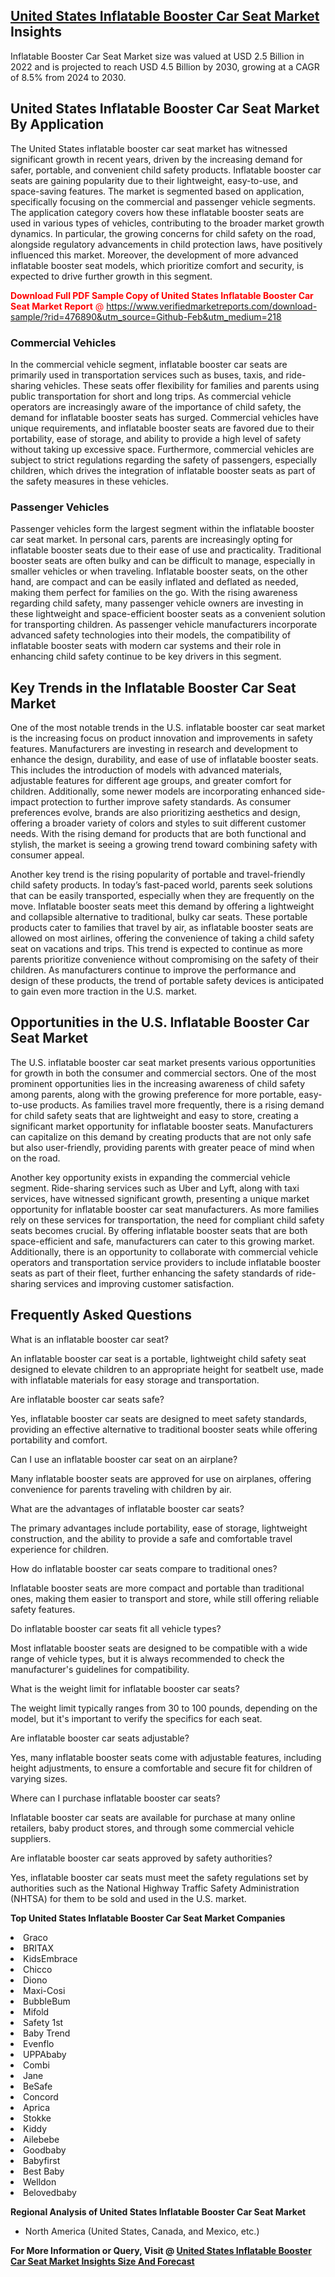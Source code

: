 <h2><a href="https://www.verifiedmarketreports.com/download-sample/?rid=476890&amp;utm_source=Github-Feb&amp;utm_medium=218" target="_blank">United States Inflatable Booster Car Seat Market</a> Insights</h2><p>Inflatable Booster Car Seat Market size was valued at USD 2.5 Billion in 2022 and is projected to reach USD 4.5 Billion by 2030, growing at a CAGR of 8.5% from 2024 to 2030.</p><p><div> <h2>United States Inflatable Booster Car Seat Market By Application</h2> <p>The United States inflatable booster car seat market has witnessed significant growth in recent years, driven by the increasing demand for safer, portable, and convenient child safety products. Inflatable booster car seats are gaining popularity due to their lightweight, easy-to-use, and space-saving features. The market is segmented based on application, specifically focusing on the commercial and passenger vehicle segments. The application category covers how these inflatable booster seats are used in various types of vehicles, contributing to the broader market growth dynamics. In particular, the growing concerns for child safety on the road, alongside regulatory advancements in child protection laws, have positively influenced this market. Moreover, the development of more advanced inflatable booster seat models, which prioritize comfort and security, is expected to drive further growth in this segment. <p><span class=""><span style="color: #ff0000;"><strong>Download Full PDF Sample Copy of United States Inflatable Booster Car Seat Market Report</strong> @ </span><a href="https://www.verifiedmarketreports.com/download-sample/?rid=476890&amp;utm_source=Github-Feb&amp;utm_medium=218" target="_blank">https://www.verifiedmarketreports.com/download-sample/?rid=476890&amp;utm_source=Github-Feb&amp;utm_medium=218</a></span></p> </p> <h3>Commercial Vehicles</h3> <p>In the commercial vehicle segment, inflatable booster car seats are primarily used in transportation services such as buses, taxis, and ride-sharing vehicles. These seats offer flexibility for families and parents using public transportation for short and long trips. As commercial vehicle operators are increasingly aware of the importance of child safety, the demand for inflatable booster seats has surged. Commercial vehicles have unique requirements, and inflatable booster seats are favored due to their portability, ease of storage, and ability to provide a high level of safety without taking up excessive space. Furthermore, commercial vehicles are subject to strict regulations regarding the safety of passengers, especially children, which drives the integration of inflatable booster seats as part of the safety measures in these vehicles. </p> <h3>Passenger Vehicles</h3> <p>Passenger vehicles form the largest segment within the inflatable booster car seat market. In personal cars, parents are increasingly opting for inflatable booster seats due to their ease of use and practicality. Traditional booster seats are often bulky and can be difficult to manage, especially in smaller vehicles or when traveling. Inflatable booster seats, on the other hand, are compact and can be easily inflated and deflated as needed, making them perfect for families on the go. With the rising awareness regarding child safety, many passenger vehicle owners are investing in these lightweight and space-efficient booster seats as a convenient solution for transporting children. As passenger vehicle manufacturers incorporate advanced safety technologies into their models, the compatibility of inflatable booster seats with modern car systems and their role in enhancing child safety continue to be key drivers in this segment. </p> <h2>Key Trends in the Inflatable Booster Car Seat Market</h2> <p>One of the most notable trends in the U.S. inflatable booster car seat market is the increasing focus on product innovation and improvements in safety features. Manufacturers are investing in research and development to enhance the design, durability, and ease of use of inflatable booster seats. This includes the introduction of models with advanced materials, adjustable features for different age groups, and greater comfort for children. Additionally, some newer models are incorporating enhanced side-impact protection to further improve safety standards. As consumer preferences evolve, brands are also prioritizing aesthetics and design, offering a broader variety of colors and styles to suit different customer needs. With the rising demand for products that are both functional and stylish, the market is seeing a growing trend toward combining safety with consumer appeal. </p> <p>Another key trend is the rising popularity of portable and travel-friendly child safety products. In today’s fast-paced world, parents seek solutions that can be easily transported, especially when they are frequently on the move. Inflatable booster seats meet this demand by offering a lightweight and collapsible alternative to traditional, bulky car seats. These portable products cater to families that travel by air, as inflatable booster seats are allowed on most airlines, offering the convenience of taking a child safety seat on vacations and trips. This trend is expected to continue as more parents prioritize convenience without compromising on the safety of their children. As manufacturers continue to improve the performance and design of these products, the trend of portable safety devices is anticipated to gain even more traction in the U.S. market. </p> <h2>Opportunities in the U.S. Inflatable Booster Car Seat Market</h2> <p>The U.S. inflatable booster car seat market presents various opportunities for growth in both the consumer and commercial sectors. One of the most prominent opportunities lies in the increasing awareness of child safety among parents, along with the growing preference for more portable, easy-to-use products. As families travel more frequently, there is a rising demand for child safety seats that are lightweight and easy to store, creating a significant market opportunity for inflatable booster seats. Manufacturers can capitalize on this demand by creating products that are not only safe but also user-friendly, providing parents with greater peace of mind when on the road. </p> <p>Another key opportunity exists in expanding the commercial vehicle segment. Ride-sharing services such as Uber and Lyft, along with taxi services, have witnessed significant growth, presenting a unique market opportunity for inflatable booster car seat manufacturers. As more families rely on these services for transportation, the need for compliant child safety seats becomes crucial. By offering inflatable booster seats that are both space-efficient and safe, manufacturers can cater to this growing market. Additionally, there is an opportunity to collaborate with commercial vehicle operators and transportation service providers to include inflatable booster seats as part of their fleet, further enhancing the safety standards of ride-sharing services and improving customer satisfaction. </p> <h2>Frequently Asked Questions</h2> <p>What is an inflatable booster car seat? </p> <p>An inflatable booster car seat is a portable, lightweight child safety seat designed to elevate children to an appropriate height for seatbelt use, made with inflatable materials for easy storage and transportation. </p> <p>Are inflatable booster car seats safe? </p> <p>Yes, inflatable booster car seats are designed to meet safety standards, providing an effective alternative to traditional booster seats while offering portability and comfort. </p> <p>Can I use an inflatable booster car seat on an airplane? </p> <p>Many inflatable booster seats are approved for use on airplanes, offering convenience for parents traveling with children by air. </p> <p>What are the advantages of inflatable booster car seats? </p> <p>The primary advantages include portability, ease of storage, lightweight construction, and the ability to provide a safe and comfortable travel experience for children. </p> <p>How do inflatable booster car seats compare to traditional ones? </p> <p>Inflatable booster seats are more compact and portable than traditional ones, making them easier to transport and store, while still offering reliable safety features. </p> <p>Do inflatable booster car seats fit all vehicle types? </p> <p>Most inflatable booster seats are designed to be compatible with a wide range of vehicle types, but it is always recommended to check the manufacturer's guidelines for compatibility. </p> <p>What is the weight limit for inflatable booster car seats? </p> <p>The weight limit typically ranges from 30 to 100 pounds, depending on the model, but it's important to verify the specifics for each seat. </p> <p>Are inflatable booster car seats adjustable? </p> <p>Yes, many inflatable booster seats come with adjustable features, including height adjustments, to ensure a comfortable and secure fit for children of varying sizes. </p> <p>Where can I purchase inflatable booster car seats? </p> <p>Inflatable booster car seats are available for purchase at many online retailers, baby product stores, and through some commercial vehicle suppliers. </p> <p>Are inflatable booster car seats approved by safety authorities? </p> <p>Yes, inflatable booster car seats must meet the safety regulations set by authorities such as the National Highway Traffic Safety Administration (NHTSA) for them to be sold and used in the U.S. market. </p> </div></p><p><strong>Top United States Inflatable Booster Car Seat Market Companies</strong></p><div data-test-id=""><p><li>Graco</li><li> BRITAX</li><li> KidsEmbrace</li><li> Chicco</li><li> Diono</li><li> Maxi-Cosi</li><li> BubbleBum</li><li> Mifold</li><li> Safety 1st</li><li> Baby Trend</li><li> Evenflo</li><li> UPPAbaby</li><li> Combi</li><li> Jane</li><li> BeSafe</li><li> Concord</li><li> Aprica</li><li> Stokke</li><li> Kiddy</li><li> Ailebebe</li><li> Goodbaby</li><li> Babyfirst</li><li> Best Baby</li><li> Welldon</li><li> Belovedbaby</li></p><div><strong>Regional Analysis of&nbsp;United States Inflatable Booster Car Seat Market</strong></div><ul><li dir="ltr"><p dir="ltr">North America&nbsp;(United States, Canada, and Mexico, etc.)</p></li></ul><p><strong>For More Information or Query, Visit @&nbsp;</strong><strong><a href="https://www.verifiedmarketreports.com/product/inflatable-booster-car-seat-market/?utm_source=Github-Feb&amp;utm_medium=218" target="_blank">United States Inflatable Booster Car Seat Market Insights Size And Forecast</a></strong></p></div>
